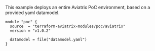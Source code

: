 This example deploys an entire Aviatrix PoC environment, based on a provided yaml datamodel.


```hcl
module "poc" {
  source  = "terraform-aviatrix-modules/poc/aviatrix"
  version = "v1.0.2"

  datamodel = file("datamodel.yaml")
}
```
